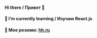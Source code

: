 #### Hi there / Привет 👋

#### 🌱 I’m currently learning / Изучаю React.js 
#### 💬 Moe резюме: [hh.ru](https://hh.ru/resume/fca2907eff0956c1490039ed1f6e66646c586b)



